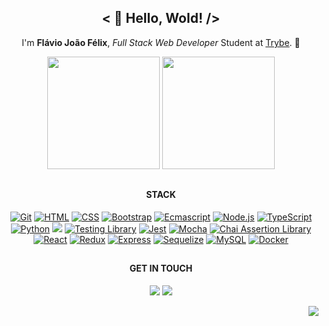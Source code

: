 <div align="center">
  <h2>< 👋 Hello, Wold! /></h2>
  <p>I'm <strong>Flávio João Félix</strong>, <i>Full Stack Web Developer</i> Student at <a href="https://betrybe.com/" target="_blank" rel="noreferrer">Trybe</a>. 💚</p>
</div>

<!--
**flaviojoaofelix/flaviojoaofelix** is a ✨ _special_ ✨ repository because its `README.md` (this file) appears on your GitHub profile.

Here are some ideas to get you started:

- 🔭 I’m currently working on ...
- 🌱 I’m currently learning ...
- 👯 I’m looking to collaborate on ...
- 🤔 I’m looking for help with ...
- 💬 Ask me about ...
- 📫 How to reach me: ...
- 😄 Pronouns: ...
- ⚡ Fun fact: ...
-->

<div align="center">
  <img height="180em" src="https://github-readme-stats-git-masterrstaa-rickstaa.vercel.app/api?username=flaviojoaofelix&show_icons=true&theme=dark&include_all_commits=true&count_private=true"/>
  <img height="180em" src="https://github-readme-stats-git-masterrstaa-rickstaa.vercel.app/api/top-langs/?username=flaviojoaofelix&layout=compact&langs_count=7&theme=dark"/>
</div>

##

<div align="center">
  <h4>STACK</h4>
  <p align="center">
    <a href="https://git-scm.com/" target="_blank" rel="noreferrer"><img src="https://img.shields.io/badge/-GIT-%23F05032?style=for-the-badge&logo=git&logoColor=white" alt="Git" /></a>
    <a href="https://developer.mozilla.org/en-US/docs/Glossary/HTML5" target="_blank" rel="noreferrer"><img src="https://img.shields.io/badge/-HTML-%23E34F26?style=for-the-badge&logo=html5&logoColor=white" alt="HTML" /></a>
    <a href="https://www.w3.org/TR/CSS/#css" target="_blank" rel="noreferrer"><img src="https://img.shields.io/badge/-CSS-%231572B6?style=for-the-badge&logo=css3&logoColor=white" alt="CSS" /></a>
    <a href="https://getbootstrap.com/" target="_blank" rel="noreferrer"><img src="https://img.shields.io/badge/-Bootstrap-%237952B3?style=for-the-badge&logo=bootstrap&logoColor=white" alt="Bootstrap" /></a>
    <a href="https://developer.mozilla.org/en-US/docs/Web/JavaScript" target="_blank" rel="noreferrer"><img src="https://img.shields.io/badge/-JavaScript-%23F7DF1E?style=for-the-badge&logo=javascript&logoColor=black" alt="Ecmascript" /></a>
    <a href="https://nodejs.org/" target="_blank" rel="noreferrer"><img src="https://img.shields.io/badge/-NodeJS-%23339933?style=for-the-badge&logo=node.js&logoColor=white" alt="Node.js" /></a>
    <a href="https://www.typescriptlang.org/" target="_blank" rel="noreferrer"><img src="https://img.shields.io/badge/-TypeScript-%233178C6?style=for-the-badge&logo=typescript&logoColor=white" alt="TypeScript" /></a>
    <a href="https://www.python.org/" target="_blank" rel="noreferrer"><img src="https://img.shields.io/badge/-Python-%233776AB?style=for-the-badge&logo=python&logoColor=yellow" alt="Python" /></a>
    <a href="https://www.php.net/" target="_blank" rel="noreferrer"><img src="https://img.shields.io/badge/-PHP-%23777BB4?style=for-the-badge&logo=php&logoColor=white" /></a>
    <a href="https://testing-library.com/" target="_blank" rel="noreferrer"><img src="https://img.shields.io/badge/-Testing Library-%23E33332?style=for-the-badge&logo=testinglibrary&logoColor=white" alt="Testing Library" /></a>
    <a href="https://jestjs.io/" target="_blank" rel="noreferrer"><img src="https://img.shields.io/badge/-Jest-%23C21325?style=for-the-badge&logo=jest&logoColor=white" alt="Jest" /></a>
    <a href="https://mochajs.org/" target="_blank" rel="noreferrer"><img src="https://img.shields.io/badge/-Mocha-%238D6748?style=for-the-badge&logo=mocha&logoColor=white" alt="Mocha" /></a>
    <a href="https://www.chaijs.com/" target="_blank" rel="noreferrer"><img src="https://img.shields.io/badge/-Chai-%23A30701?style=for-the-badge&logo=chai&logoColor=white" alt="Chai Assertion Library" /></a>
    <a href="https://reactjs.org/" target="_blank" rel="noreferrer"><img src="https://img.shields.io/badge/-React-%2361DAFB?style=for-the-badge&logo=react&logoColor=black" alt="React" /></a>
    <a href="https://redux.js.org/" target="_blank" rel="noreferrer"><img src="https://img.shields.io/badge/-Redux-%23764ABC?style=for-the-badge&logo=redux&logoColor=white" alt="Redux" /></a>
    <a href="https://expressjs.com/" target="_blank" rel="noreferrer"><img src="https://img.shields.io/badge/-Express-%23000000?style=for-the-badge&logo=express&logoColor=white" alt="Express" /></a>
    <a href="https://sequelize.org/" target="_blank" rel="noreferrer"><img src="https://img.shields.io/badge/-Sequelize-%2352B0E7?style=for-the-badge&logo=sequelize&logoColor=white" alt="Sequelize" /></a>
    <a href="https://www.mysql.com/" target="_blank" rel="noreferrer"><img src="https://img.shields.io/badge/-MySQL-%234479A1?style=for-the-badge&logo=mysql&logoColor=white" alt="MySQL" /></a>
    <a href="https://www.docker.com/" target="_blank" rel="noreferrer"><img src="https://img.shields.io/badge/-Docker-%232496ED?style=for-the-badge&logo=docker&logoColor=white" alt="Docker" /></a>
    <!--- <a href="https://code.visualstudio.com/" target="_blank" rel="noreferrer"><img src="https://img.shields.io/badge/-VSCode-%23007ACC?style=for-the-badge&logo=visualstudiocode&logoColor=white" alt="Visual Studio Code" /></a> --->
  </p>
</div>

##

<div align="center">
  <h4>GET IN TOUCH</h4>
  <p>
    <a href="https://www.linkedin.com/in/flaviojoaofelix/" target="_blank"><img src="https://img.shields.io/badge/-LinkedIn-%230077B5?style=for-the-badge&logo=linkedin&logoColor=white" target="_blank"></a>
    <a href="mailto:flaviojoaofelix.dev@gmail.com"><img src="https://img.shields.io/badge/-Email-%23EA4335?style=for-the-badge&logo=gmail&logoColor=white" /></a>
  </p>
</div>

<div align="right">
  <img src="https://visitor-badge.laobi.icu/badge?page_id=flaviojoaofelix" />
</div>

<!---
<p align="center">
  <a href="https://flaviojoaofelix.dev">
    <img src="https://skills.thijs.gg/icons?i=vscode,html,css,js,react,redux,nodejs,express,jest,php,wordpress,mysql,git,github,vite,docker&theme=light&perline=4" />
  </a>
</p>

<div align="center">
  <a href="https://git-scm.com/" target="_blank" rel="noreferrer"><img height="42em" src="https://raw.githubusercontent.com/devicons/devicon/master/icons/git/git-original-wordmark.svg" /></a>
  <a href="https://code.visualstudio.com/" target="_blank" rel="noreferrer"><img height="38em" src="https://raw.githubusercontent.com/devicons/devicon/master/icons/vscode/vscode-original-wordmark.svg" /></a>
  <a href="https://developer.mozilla.org/en-US/docs/Glossary/HTML5" target="_blank" rel="noreferrer"><img height="42em" src="https://raw.githubusercontent.com/devicons/devicon/master/icons/html5/html5-original-wordmark.svg" /></a>
  <a href="https://www.w3.org/TR/CSS/#css" target="_blank" rel="noreferrer"><img height="42em" src="https://raw.githubusercontent.com/devicons/devicon/master/icons/css3/css3-original-wordmark.svg" /></a>
  <a href="https://getbootstrap.com/" target="_blank" rel="noreferrer"><img height="38em" src="https://raw.githubusercontent.com/devicons/devicon/master/icons/bootstrap/bootstrap-original-wordmark.svg" /></a>
  <a href="https://developer.mozilla.org/en-US/docs/Web/JavaScript" target="_blank" rel="noreferrer"><img height="38em" src="https://raw.githubusercontent.com/devicons/devicon/master/icons/javascript/javascript-original.svg" /></a>
  <a href="https://reactjs.org/" target="_blank" rel="noreferrer"><img height="38em" src="https://raw.githubusercontent.com/devicons/devicon/master/icons/react/react-original-wordmark.svg" /></a>
  <a href="https://redux.js.org/" target="_blank" rel="noreferrer"><img height="38em" src="https://raw.githubusercontent.com/devicons/devicon/master/icons/redux/redux-original.svg" /></a>
  <a href="https://jestjs.io/" target="_blank" rel="noreferrer"><img height="38em" src="https://raw.githubusercontent.com/devicons/devicon/master/icons/jest/jest-plain.svg" /></a>
  <a href="https://testing-library.com/" target="_blank" rel="noreferrer"><img src="https://testing-library.com/img/octopus-64x64.png" width="38" height="38" alt="React Testing Library" /></a>
   <a href="https://eslint.org/" target="_blank" rel="noreferrer"><img height="42em" src="https://raw.githubusercontent.com/devicons/devicon/master/icons/eslint/eslint-original-wordmark.svg" /></a>
  <a href="https://www.php.net/" target="_blank" rel="noreferrer"><img height="42em" src="https://raw.githubusercontent.com/devicons/devicon/master/icons/php/php-original.svg" /></a>
  <a href="https://www.mysql.com/" target="_blank" rel="noreferrer"><img height="42em" src="https://raw.githubusercontent.com/devicons/devicon/master/icons/mysql/mysql-original-wordmark.svg" /></a>
  <a href="https://www.docker.com/" target="_blank" rel="noreferrer"><img height="42em" src="https://raw.githubusercontent.com/devicons/devicon/master/icons/docker/docker-original-wordmark.svg" /></a>
--->
